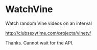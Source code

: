 WatchVine
======

Watch random Vine videos on an interval

http://clubsexytime.com/projects/vinetv/

Thanks.  Cannot wait for the API.